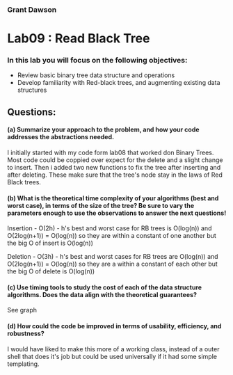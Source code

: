 ### Grant Dawson

# Lab09 : Read Black Tree

### In this lab you will focus on the following objectives:
*  Review basic binary tree data structure and operations
*  Develop familiarity with Red-black trees, and augmenting existing data structures
## Questions:

#### (a)  Summarize your approach to the problem, and how your code addresses the abstractions needed.
  I initially started with my code form lab08 that worked don Binary Trees. Most code could be coppied over expect for the delete and a slight change to insert. Then i added two new functions to fix the tree after inserting and after deleting. These make sure that the tree's node stay in the laws of Red Black trees.
#### (b)  What is the theoretical time complexity of your algorithms (best and worst case), in terms of the size of the tree?  Be sure to vary the parameters enough to use the observations to answer the next questions!
Insertion - O(2h) - h's best and worst case for RB trees is O(log(n)) and O(2log(n+1)) = O(log(n)) so they are within a constant of one another but the big O of insert is O(log(n))

Deletion - O(3h) - h's best and worst cases for RB trees are O(log(n)) and O(2log(n+1)) = O(log(n)) so they are a within a constant of each other but the big O of delete is O(log(n))
#### (c)  Use timing tools to study the cost of each of the data structure algorithms.  Does the data align with the theoretical guarantees?
See graph
#### (d)  How could the code be improved in terms of usability, efficiency, and robustness?
  I would have liked to make this more of a working class, instead of a outer shell that does it's job but could be used universally if it had some simple templating.
